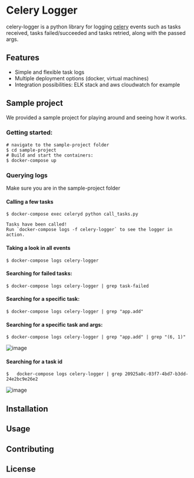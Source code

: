 # Celery Logger

celery-logger is a python library for logging [celery](https://docs.celeryproject.org/en/stable/) events such as tasks received, tasks failed/succeeded and tasks retried, along with the passed args.

## Features

- Simple and flexible task logs
- Multiple deployment options (docker, virtual machines)
- Integration possibilities: ELK stack and aws cloudwatch for example

## Sample project

We provided a sample project for playing around and seeing how it works. 

### Getting started:

```
# navigate to the sample-project folder
$ cd sample-project
# Build and start the containers:
$ docker-compose up
```

### Querying logs

Make sure you are in the sample-project folder 

#### Calling a few tasks 

```
$ docker-compose exec celeryd python call_tasks.py

Tasks have been called!
Run `docker-compose logs -f celery-logger` to see the logger in action.
```

#### Taking a look in all events


```
$ docker-compose logs celery-logger 
```

#### Searching for failed tasks:

```
$ docker-compose logs celery-logger | grep task-failed
```

#### Searching for a specific task:

```
$ docker-compose logs celery-logger | grep "app.add"
```

#### Searching for a specific task and args:

```
$ docker-compose logs celery-logger | grep "app.add" | grep "(6, 1)"
```

![image](https://user-images.githubusercontent.com/9268203/94805158-4de00d80-03c2-11eb-8a7d-cc37b05e84f3.png)

#### Searching for a task id

```
$   docker-compose logs celery-logger | grep 20925a8c-03f7-4bd7-b3dd-24e2bc9e26e2
```

![image](https://user-images.githubusercontent.com/9268203/94805193-5a646600-03c2-11eb-9f4e-0e96490a78f0.png)

## Installation

<!-- Use the package manager [pip](https://pip.pypa.io/en/stable/) to install celery-logger.

```bash
pip install celerylogger
``` -->

## Usage

<!-- TODO -->

## Contributing

<!-- TODO -->

## License

<!-- TODO -->
